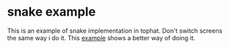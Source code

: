 # snake example

This is an example of snake implementation in tophat. Don't switch screens the same way i do it. This [example](https://github.com/marekmaskarinec/tophat/tree/main/examples/structured-project) shows a better way of doing it.

